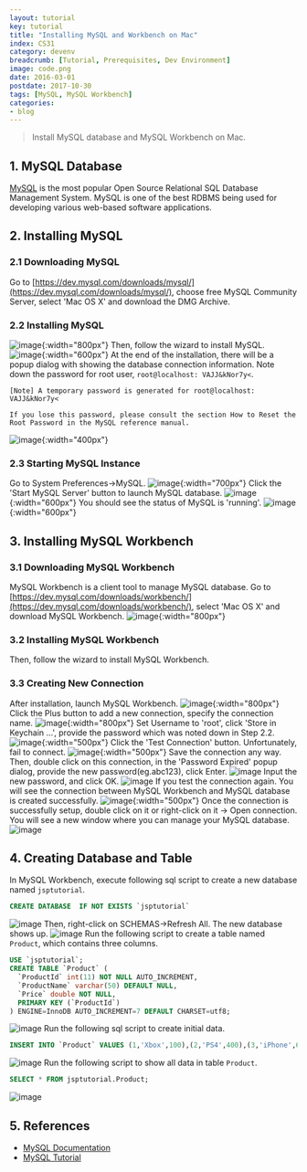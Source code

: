 ```yaml
---
layout: tutorial
key: tutorial
title: "Installing MySQL and Workbench on Mac"
index: CS31
category: devenv
breadcrumb: [Tutorial, Prerequisites, Dev Environment]
image: code.png
date: 2016-03-01
postdate: 2017-10-30
tags: [MySQL, MySQL Workbench]
categories:
- blog
---
```


> Install MySQL database and MySQL Workbench on Mac.

## 1. MySQL Database
[MySQL](https://www.mysql.com/) is the most popular Open Source Relational SQL Database Management System. MySQL is one of the best RDBMS being used for developing various web-based software applications.
## 2. Installing MySQL
### 2.1 Downloading MySQL
Go to [https://dev.mysql.com/downloads/mysql/](https://dev.mysql.com/downloads/mysql/), choose free MySQL Community Server,  select 'Mac OS X' and download the DMG Archive.
### 2.2 Installing MySQL
![image](/public/images/devops/31/downloadmysql.png){:width="800px"}
Then, follow the wizard to install MySQL.
![image](/public/images/devops/31/installmysql.png){:width="600px"}
At the end of the installation, there will be a popup dialog with showing the database connection information. Note down the password for root user, `root@localhost: VAJJ&kNor7y<`.
```
[Note] A temporary password is generated for root@localhost: VAJJ&kNor7y<

If you lose this password, please consult the section How to Reset the Root Password in the MySQL reference manual.
```
![image](/public/images/devops/31/initialpassword.png){:width="400px"}  
### 2.3 Starting MySQL Instance
Go to System Preferences->MySQL.
![image](/public/images/devops/31/mysqlservice.png){:width="700px"}
Click the 'Start MySQL Server' button to launch MySQL database.
![image](/public/images/devops/31/mysqlstart.png){:width="600px"}
You should see the status of MySQL is 'running'.
![image](/public/images/devops/31/mysqlrunning.png){:width="600px"}

## 3. Installing MySQL Workbench
### 3.1 Downloading MySQL Workbench
MySQL Workbench is a client tool to manage MySQL database. Go to [https://dev.mysql.com/downloads/workbench/](https://dev.mysql.com/downloads/workbench/), select 'Mac OS X' and download MySQL Workbench.
![image](/public/images/devops/31/downloadworkbench.png){:width="800px"}
### 3.2 Installing MySQL Workbench
Then, follow the wizard to install MySQL Workbench.  
### 3.3 Creating New Connection
After installation, launch MySQL Workbench.
![image](/public/images/devops/31/mysqlworkbench.png){:width="800px"}
Click the Plus button to add a new connection, specify the connection name.
![image](/public/images/devops/31/addnewconnection.png){:width="800px"}
Set Username to 'root', click 'Store in Keychain ...', provide the password which was noted down in Step 2.2.
![image](/public/images/devops/31/password.png){:width="500px"}
Click the 'Test Connection' button. Unfortunately, fail to connect.
![image](/public/images/devops/31/failconnect.png){:width="500px"}
Save the connection any way. Then, double click on this connection, in the 'Password Expired' popup dialog, provide the new password(eg.abc123), click Enter.
![image](/public/images/devops/31/resetpassword.png)
Input the new password, and click OK.
![image](/public/images/devops/31/newpassword.png)
If you test the connection again. You will see the connection between MySQL Workbench and MySQL database is created successfully.
![image](/public/images/devops/31/testconnection.png){:width="500px"}
Once the connection is successfully setup, double click on it or right-click on it -> Open connection. You will see a new window where you can manage your MySQL database.
![image](/public/images/devops/31/workbenchconnected.png)

## 4. Creating Database and Table
In MySQL Workbench, execute following sql script to create a new database named `jsptutorial`.
```sql
CREATE DATABASE  IF NOT EXISTS `jsptutorial`
```
![image](/public/images/devops/31/createdb.png)
Then, right-click on SCHEMAS->Refresh All. The new database shows up.
![image](/public/images/devops/31/refreshdb.png)
Run the following script to create a table named `Product`, which contains three columns.
```sql
USE `jsptutorial`;
CREATE TABLE `Product` (
  `ProductId` int(11) NOT NULL AUTO_INCREMENT,
  `ProductName` varchar(50) DEFAULT NULL,
  `Price` double NOT NULL,
  PRIMARY KEY (`ProductId`)
) ENGINE=InnoDB AUTO_INCREMENT=7 DEFAULT CHARSET=utf8;
```
![image](/public/images/devops/31/createtable.png)
Run the following sql script to create initial data.
```sql
INSERT INTO `Product` VALUES (1,'Xbox',100),(2,'PS4',400),(3,'iPhone',699);
```
![image](/public/images/devops/31/createdata.png)
Run the following script to show all data in table `Product`.
```sql
SELECT * FROM jsptutorial.Product;
```
![image](/public/images/devops/31/showdata.png)

## 5. References
* [MySQL Documentation](https://dev.mysql.com/doc/refman/8.0/en/)
* [MySQL Tutorial](https://www.tutorialspoint.com/mysql/)
